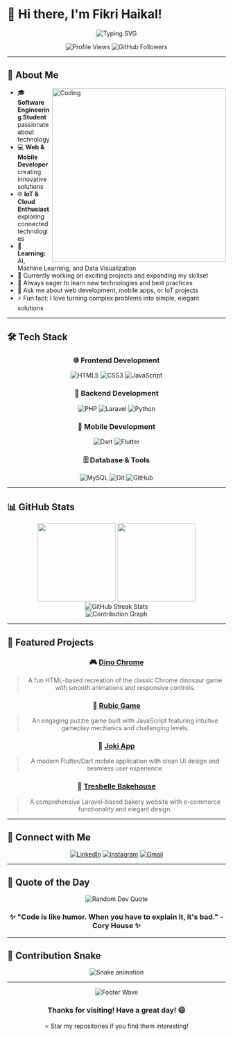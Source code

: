 # 👋 Hi there, I'm Fikri Haikal!

<div align="center">
  <img src="https://readme-typing-svg.herokuapp.com?font=Fira+Code&size=30&duration=3000&pause=1000&color=36BCF7&center=true&vCenter=true&width=600&lines=Welcome+to+my+GitHub+Profile!;Software+Engineering+Student;Web+%26+Mobile+Developer;IoT+%26+Cloud+Enthusiast" alt="Typing SVG" />
</div>

<p align="center">
  <img src="https://komarev.com/ghpvc/?username=fikrihaikal17&label=Profile%20views&color=0e75b6&style=flat" alt="Profile Views" />
  <img src="https://img.shields.io/github/followers/fikrihaikal17?label=Followers&style=social" alt="GitHub Followers" />
</p>

---

## 🚀 About Me

<img align="right" alt="Coding" width="400" src="https://cdn.dribbble.com/users/1162077/screenshots/3848914/programmer.gif">

- 🎓 **Software Engineering Student** passionate about technology
- 💻 **Web & Mobile Developer** creating innovative solutions
- 🌐 **IoT & Cloud Enthusiast** exploring connected technologies
- 🤖 **Learning:** AI, Machine Learning, and Data Visualization
- 🔭 Currently working on exciting projects and expanding my skillset
- 🌱 Always eager to learn new technologies and best practices
- 💬 Ask me about web development, mobile apps, or IoT projects
- ⚡ Fun fact: I love turning complex problems into simple, elegant solutions

---

## 🛠️ Tech Stack

<div align="center">

### 🌐 Frontend Development

![HTML5](https://img.shields.io/badge/HTML5-E34F26?style=for-the-badge&logo=html5&logoColor=white)
![CSS3](https://img.shields.io/badge/CSS3-1572B6?style=for-the-badge&logo=css3&logoColor=white)
![JavaScript](https://img.shields.io/badge/JavaScript-F7DF1E?style=for-the-badge&logo=javascript&logoColor=black)

### 🔧 Backend Development

![PHP](https://img.shields.io/badge/PHP-777BB4?style=for-the-badge&logo=php&logoColor=white)
![Laravel](https://img.shields.io/badge/Laravel-FF2D20?style=for-the-badge&logo=laravel&logoColor=white)
![Python](https://img.shields.io/badge/Python-3776AB?style=for-the-badge&logo=python&logoColor=white)

### 📱 Mobile Development

![Dart](https://img.shields.io/badge/Dart-0175C2?style=for-the-badge&logo=dart&logoColor=white)
![Flutter](https://img.shields.io/badge/Flutter-02569B?style=for-the-badge&logo=flutter&logoColor=white)

### 🗄️ Database & Tools

![MySQL](https://img.shields.io/badge/MySQL-4479A1?style=for-the-badge&logo=mysql&logoColor=white)
![Git](https://img.shields.io/badge/Git-F05032?style=for-the-badge&logo=git&logoColor=white)
![GitHub](https://img.shields.io/badge/GitHub-181717?style=for-the-badge&logo=github&logoColor=white)

</div>

---

## 📊 GitHub Stats

<div align="center">
  <img height="180em" src="https://github-readme-stats.vercel.app/api?username=fikrihaikal17&show_icons=true&theme=tokyonight&include_all_commits=true&count_private=true"/>
  <img height="180em" src="https://github-readme-stats.vercel.app/api/top-langs/?username=fikrihaikal17&layout=compact&langs_count=8&theme=tokyonight"/>
</div>

<div align="center">
  <img src="https://github-readme-streak-stats.herokuapp.com/?user=fikrihaikal17&theme=tokyonight" alt="GitHub Streak Stats" />
</div>

<div align="center">
  <img src="https://github-readme-activity-graph.vercel.app/graph?username=fikrihaikal17&theme=tokyo-night&hide_border=true" alt="Contribution Graph" />
</div>

---

## 🌟 Featured Projects

<div align="center">

### 🎮 [Dino Chrome](https://github.com/fikrihaikal17/dino-chrome)

> A fun HTML-based recreation of the classic Chrome dinosaur game with smooth animations and responsive controls.

### 🧩 [Rubic Game](https://github.com/fikrihaikal17/rubic-game)

> An engaging puzzle game built with JavaScript featuring intuitive gameplay mechanics and challenging levels.

### 📱 [Joki App](https://github.com/fikrihaikal17/joki-app)

> A modern Flutter/Dart mobile application with clean UI design and seamless user experience.

### 🍰 [Tresbelle Bakehouse](https://github.com/fikrihaikal17/tresbelle-bakehouse)

> A comprehensive Laravel-based bakery website with e-commerce functionality and elegant design.

</div>

---

## 🤝 Connect with Me

<div align="center">

[![LinkedIn](https://img.shields.io/badge/LinkedIn-0077B5?style=for-the-badge&logo=linkedin&logoColor=white)](https://linkedin.com/in/fikrihaikal17)
[![Instagram](https://img.shields.io/badge/Instagram-E4405F?style=for-the-badge&logo=instagram&logoColor=white)](https://instagram.com/fikrihaikal17)
[![Gmail](https://img.shields.io/badge/Gmail-D14836?style=for-the-badge&logo=gmail&logoColor=white)](mailto:fikrihaikal17@gmail.com)

</div>

---

## 💭 Quote of the Day

<div align="center">
  <img src="https://quotes-github-readme.vercel.app/api?type=horizontal&theme=tokyonight" alt="Random Dev Quote" />
</div>

<div align="center">
  <h3>✨ "Code is like humor. When you have to explain it, it's bad." - Cory House ✨</h3>
</div>

---

## 🐍 Contribution Snake

<div align="center">
  <img src="https://raw.githubusercontent.com/fikrihaikal17/fikrihaikal17/output/snake.svg" alt="Snake animation" />
</div>

---

<div align="center">
  <img src="https://capsule-render.vercel.app/api?type=waving&color=gradient&height=100&section=footer" alt="Footer Wave" />
</div>

<div align="center">
  <h3>Thanks for visiting! Have a great day! 😄</h3>
  <p>⭐ Star my repositories if you find them interesting!</p>
</div>
